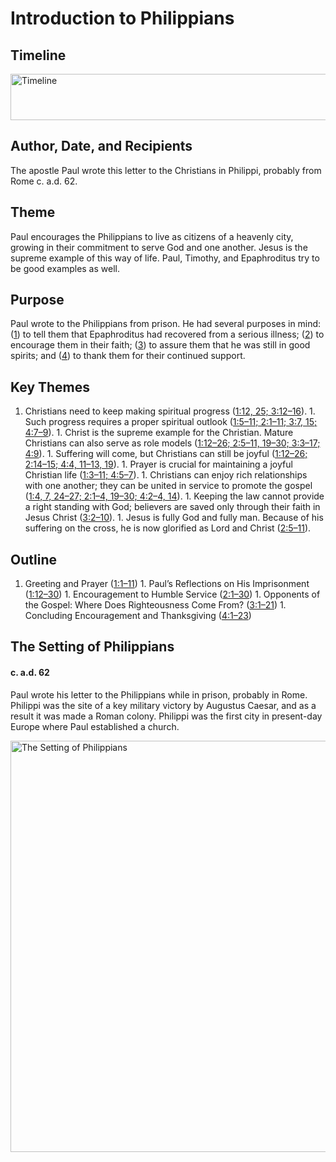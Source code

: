 
# Introduction to Philippians

## Timeline

 [ <img src="https:https://www.esv.org//static.esvmedia.orghttps://www.esv.org/media/esv-global-study-biblehttps://www.esv.org/images/mediumhttps://www.esv.org/chart_50_timeline.png" alt="Timeline" width="700" height="74"/> ](https:https://www.esv.org//static.esvmedia.orghttps://www.esv.org/media/esv-global-study-biblehttps://www.esv.org/images/big/chart_50_timeline.png) 

## Author, Date, and Recipients

The apostle Paul wrote this letter to the Christians in Philippi, probably from Rome c. a.d. 62.

## Theme

Paul encourages the Philippians to live as citizens of a heavenly city, growing in their commitment to serve God and one another. Jesus is the supreme example of this way of life. Paul, Timothy, and Epaphroditus try to be good examples as well.

## Purpose

Paul wrote to the Philippians from prison. He had several purposes in mind: ([1](https://www.esv.org/Philippians+1%3A1%E2%80%9330/)) to tell them that Epaphroditus had recovered from a serious illness; ([2](https://www.esv.org/Philippians+2%3A1%E2%80%9330/)) to encourage them in their faith; ([3](https://www.esv.org/Philippians+3%3A1%E2%80%9321/)) to assure them that he was still in good spirits; and ([4](https://www.esv.org/Philippians+4%3A1%E2%80%9323/)) to thank them for their continued support.

## Key Themes
1. Christians need to keep making spiritual progress ([1:12, 25; 3:12–16](https://www.esv.org/Philippians+1%3A12%2C+1%3A25%2C+3%3A12%E2%80%9316/)). 1. Such progress requires a proper spiritual outlook ([1:5–11; 2:1–11; 3:7, 15; 4:7–9](https://www.esv.org/Philippians+1%3A5%E2%80%9311%2C+2%3A1%E2%80%9311%2C+3%3A7%2C+3%3A15%2C+4%3A7%E2%80%939/)). 1. Christ is the supreme example for the Christian. Mature Christians can also serve as role models ([1:12–26; 2:5–11, 19–30; 3:3–17; 4:9](https://www.esv.org/Philippians+1%3A12%E2%80%9326%2C+2%3A5%E2%80%9311%2C+2%3A19%E2%80%9330%2C+3%3A3%E2%80%9317%2C+4%3A9/)). 1. Suffering will come, but Christians can still be joyful ([1:12–26; 2:14–15; 4:4, 11–13, 19](https://www.esv.org/Philippians+1%3A12%E2%80%9326%2C+2%3A14%E2%80%9315%2C+4%3A4%2C+4%3A11%E2%80%9313%2C+4%3A19/)). 1. Prayer is crucial for maintaining a joyful Christian life ([1:3–11; 4:5–7](https://www.esv.org/Philippians+1%3A3%E2%80%9311%2C+4%3A5%E2%80%937/)). 1. Christians can enjoy rich relationships with one another; they can be united in service to promote the gospel ([1:4, 7, 24–27; 2:1–4, 19–30; 4:2–4, 14](https://www.esv.org/Philippians+1%3A4%2C+1%3A7%2C+1%3A24%E2%80%9327%2C+2%3A1%E2%80%934%2C+2%3A19%E2%80%9330%2C+4%3A2%E2%80%934%2C+4%3A14/)). 1. Keeping the law cannot provide a right standing with God; believers are saved only through their faith in Jesus Christ ([3:2–10](https://www.esv.org/Philippians+3%3A2%E2%80%9310/)). 1. Jesus is fully God and fully man. Because of his suffering on the cross, he is now glorified as Lord and Christ ([2:5–11](https://www.esv.org/Philippians+2%3A5%E2%80%9311/)). 
## Outline
1. Greeting and Prayer ([1:1–11](https://www.esv.org/Philippians+1%3A1%E2%80%9311/)) 1. Paul’s Reflections on His Imprisonment ([1:12–30](https://www.esv.org/Philippians+1%3A12%E2%80%9330/)) 1. Encouragement to Humble Service ([2:1–30](https://www.esv.org/Philippians+2%3A1%E2%80%9330/)) 1. Opponents of the Gospel: Where Does Righteousness Come From? ([3:1–21](https://www.esv.org/Philippians+3%3A1%E2%80%9321/)) 1. Concluding Encouragement and Thanksgiving ([4:1–23](https://www.esv.org/Philippians+4%3A1%E2%80%9323/)) 
## The Setting of Philippians

#### c. a.d. 62

Paul wrote his letter to the Philippians while in prison, probably in Rome. Philippi was the site of a key military victory by Augustus Caesar, and as a result it was made a Roman colony. Philippi was the first city in present-day Europe where Paul established a church.

 [ <img src="https:https://www.esv.org//static.esvmedia.orghttps://www.esv.org/media/esv-global-study-biblehttps://www.esv.org/images/mediumhttps://www.esv.org/map_50_01.jpg" alt="The Setting of Philippians" width="700" height="658"/> ](https:https://www.esv.org//static.esvmedia.orghttps://www.esv.org/media/esv-global-study-biblehttps://www.esv.org/images/big/map_50_01.jpg) 

